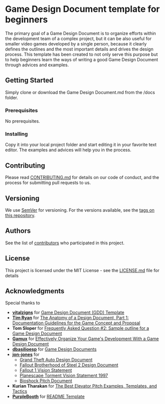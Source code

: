# Game Design Document template for beginners

The primary goal of a Game Design Document is to organize efforts within the development team of a complex project, but it can be also useful for smaller video games developed by a single person, because it clearly defines the outlines and the most important details and drives the design process. This template has been created to not only serve this purpose but to help beginners learn the ways of writing a good Game Design Document through advices and examples.

## Getting Started

Simply clone or download the Game Design Document.md from the /docs folder.

### Prerequisites

No prerequisites.

### Installing

Copy it into your local project folder and start editing it in your favorite text editor. The examples and advices will help you in the process.

## Contributing

Please read [CONTRIBUTING.md](https://gist.github.com/PurpleBooth/b24679402957c63ec426) for details on our code of conduct, and the process for submitting pull requests to us.

## Versioning

We use [SemVer](http://semver.org/) for versioning. For the versions available, see the [tags on this repository](https://github.com/your/project/tags). 

## Authors

See the list of [contributors](https://github.com/purplebooth/git-lint-validators/contributors) who participated in this project.

## License

This project is licensed under the MIT License - see the [LICENSE.md](LICENSE.md) file for details

## Acknowledgments

Special thanks to

* **[vitalzigns](http://vitalzigns.com/)** for [Game Design Document (GDD) Template](https://vitalzigns.itch.io/gdd)
* **[Tim Ryan](http://www.gamasutra.com/view/authors/915461/Tim_Ryan.php)** for [The Anatomy of a Design Document, Part 1: Documentation Guidelines for the Game Concept and Proposal](http://www.gamasutra.com/view/feature/3384/the_anatomy_of_a_design_document_.php)
* **Tom Sloper** for [Frequently Asked Question #2: Sample outline for a Game Design Document](http://www.sloperama.com/advice/specs.html)
* **[Gamux](https://tutsplus.com/authors/gamux?_ga=2.22725307.1689116585.1541960636-266152398.1537465956)** for [Effectively Organize Your Game's Development With a Game Design Document](https://code.tutsplus.com/articles/effectively-organize-your-games-development-with-a-game-design-document--active-10140)
* **[dbasilioesp](https://github.com/dbasilioesp)** for [Game Design Documents](https://github.com/dbasilioesp/game-design-documents)
* **[jon-jones](https://www.scribd.com/user/28174098/jon-jones)** for 
  * [Grand Theft Auto Design Document](https://www.scribd.com/doc/53563149/Grand-Theft-Auto-Design-Document)
  * [Fallout Brotherhood of Steel 2 Design Document](https://www.scribd.com/doc/32184089/Fallout-Brotherhood-of-Steel-2-Design-Document)
  * [Fallout 1 Vision Statement](https://www.scribd.com/doc/32182571/Fallout-1-Vision-Statement)
  * [Planescape Torment Vision Statement 1997](https://www.scribd.com/doc/32182096/Planescape-Torment-Vision-Statement-1997)
  * [Bioshock Pitch Document](https://www.scribd.com/doc/32211144/Bioshock-Pitch-Document)
* **Kurian Tharakan** for [The Best Elevator Pitch Examples, Templates, and Tactics](https://strategypeak.com/elevator-pitch-examples/)
* **[PurpleBooth](https://github.com/PurpleBooth)** for [README Template](https://gist.github.com/PurpleBooth/109311bb0361f32d87a2)

